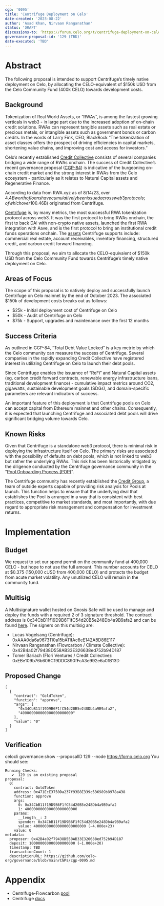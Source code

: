 ```yaml
---
cgp: '0095'
title: 'Centrifuge Deployment on Celo'
date-created: '2023-08-22'
author: 'Asad Khan, Nirvaan Ranganathan'
status: 'DRAFT'
discussions-to: ‘https://forum.celo.org/t/centrifuge-deployment-on-celo/6405)https://forum.celo.org/t/centrifuge-deployment-on-celo/6405’
governance-proposal-id: '129 (TBD)'
date-executed: 'TBD'
---
```


# Abstract

The following proposal is intended to support Centrifuge’s timely native deployment on Celo, by allocating the CELO-equivalent of $150k USD from the Celo Community Fund (400k CELO) towards development costs. 

## Background
Tokenization of Real World Assets, or “RWAs”, is among the fastest growing verticals in web3 -  in large part due to the increased adoption of on-chain credit solutions. RWAs can represent tangible assets such as real estate or precious metals, or intangible assets such as government bonds or carbon credits. In the words of Larry Fink, CEO, BlackRock “The tokenization of asset classes offers the prospect of driving efficiencies in capital markets, shortening value chains, and improving cost and access for investors.” 

Celo’s recently established [Credit Collective](http://credit-collective.com/) consists of several companies bridging a wide range of RWAs onchain. The success of Credit Collective’s recent governance proposal ([CGP-84](https://celo.stake.id/#/proposal/117)) is indicative of the burgeoning on-chain credit market and the strong interest in RWAs from the Celo ecosystem - particularly as it relates to Natural Capital assets and Regenerative Finance. 

According to data from RWA.xyz as of 8/14/23, over $4.4B worth of loans have cumulatively been issued across web3 protocols; of which over 10% ($0.46B) originated from Centrifuge.

[Centrifuge](https://centrifuge.io/) is, by many metrics, the most successful RWA tokenization protocol across web3. It was the first protocol to bring RWAs onchain, the first to back DAI with non-crypto native assets, launched the first RWA integration with Aave, and is the first protocol to bring an institutional credit funds operations onchain. The [assets](https://app.centrifuge.io/pools) Centrifuge supports include: commercial real estate, account receivables, inventory financing, structured credit, and carbon credit forward financing. 

Through this proposal, we aim to allocate the CELO-equivalent of $150k USD from the Celo Community Fund towards Centrifuge’s timely native deployment on Celo. 

## Areas of Focus
The scope of this proposal is to natively deploy and successfully launch Centrifuge on Celo mainnet by the end of October 2023. The associated $150k of development costs breaks out as follows:
- $25k - Initial deployment cost of Centrifuge on Celo
- $50k - Audit of Centrifuge on Celo
- $75k - Support, upgrades and maintenance over the first 12 months

## Success Criteria
As outlined in CGP-84, “Total Debt Value Locked” is a key metric by which the Celo community can measure the success of Centrifuge. Several companies in the rapidly expanding Credit Collective have registered interest in utilizing Centrifuge on Celo to launch their debt pools.

Since Centrifuge enables the issuance of “ReFi” and Natural Capital assets (eg. carbon credit forward contracts, renewable energy infrastructure loans, traditional development finance) - cumulative impact metrics around CO2, gigawatts, sustainable development goals (SDGs), and domain-specific parameters are relevant indicators of success. 

An important feature of this deployment is that Centrifuge pools on Celo can accept capital from Ethereum mainnet and other chains. Consequently, it is expected that launching Centrifuge and associated debt pools will drive significant bridging volume towards Celo. 

## Known Risks
Given that Centrifuge is a standalone web3 protocol, there is minimal risk in deploying the infrastructure itself on Celo. The primary risks are associated with the possibility of defaults on debt pools, which is not linked to web3 but rather the underlying RWAs. This risk has been historically mitigated by the diligence conducted by the Centrifuge governance community in the “[Pool Onboarding Process (POP)](https://gov.centrifuge.io/t/introducing-the-pool-onboarding-proposal-pop/3846)”.

The Centrifuge community has recently established the [Credit Group](https://gov.centrifuge.io/t/introducing-the-centrifuge-credit-group/4994), a team of outside experts capable of providing risk analysis for Pools at launch. This function helps to ensure that the underlying deal that establishes the Pool is arranged in a way that is consistent with best practices, competitive to market standards, and most importantly, with due regard to appropriate risk management and compensation for investment returns. 

# Implementation
## Budget
We request to set our spend permit on the community fund at 400,000 CELO - but hope to not use the full amount. This number accounts for CELO at $0.375 (150,000 cUSD from 400,000 CELO) and protects the budget from acute market volatility. Any unutilized CELO will remain in the community fund.
## Multisig
A Multisignature wallet hosted on Gnosis Safe will be used to manage and deploy the funds with a required 2 of 3 signature threshold. The contract address is 0x34CbB11f19D9B6F1fC54d20B5e248Db4a9B9afa2 and can be found [here](https://app.safe.global/home?safe=celo:0x34CbB11f19D9B6F1fC54d20B5e248Db4a9B9afa2). The signers on this multisig are:

- Lucas Vogelsang (Centrifuge): 0xAAA0da6a9673110a15bA11fAc8eE142A8D86E117
- Nirvaan Ranganathan (Flowcarbon / Climate Collective): 0x42B4a02f79438D558AB33E326638ed752b94D187
- Tomer Bariach (Flori Ventures / Credit Collective): 0xEBe109b76b606C19DDC890fFcA3e992e6a0fB13D

## Proposed Change
```
[
  {
    "contract": "GoldToken",
    "function": "approve",
    "args": [
      "0x34CbB11f19D9B6F1fC54d20B5e248Db4a9B9afa2",
      "400000000000000000000000"
    ],
    "value": "0"
  }
]
```

## Verification

celocli governance:show --proposalID 129 --node https://forno.celo.org
You should see:
```
Running Checks:
   ✔  129 is an existing proposal 
proposal: 
  0: 
    contract: GoldToken
    address: 0x471EcE3750Da237f93B8E339c536989b8978a438
    function: approve
    args: 
      0: 0x34CbB11f19D9B6F1fC54d20B5e248Db4a9B9afa2
      1: 400000000000000000000000
    params: 
      __length__: 2
      spender: 0x34CbB11f19D9B6F1fC54d20B5e248Db4a9B9afa2
      value: 400000000000000000000000 (~4.000e+23)
    value: 0
metadata: 
  proposer: 0x42B4a02f79438D558AB33E326638ed752b94D187
  deposit: 100000000000000000000 (~1.000e+20)
  timestamp: TBD
  transactionCount: 1
  descriptionURL: https://github.com/celo-org/governance/blob/main/CGPs/cgp-0095.md
```

# Appendix
- Centrifuge-Flowcarbon [pool](https://legacy.tinlake.centrifuge.io/pool/0xd8486c565098360a24f858088a6d29a380ddf7ec/flowcarbon-1)
- Centrifuge [docs](https://docs.centrifuge.io/)
